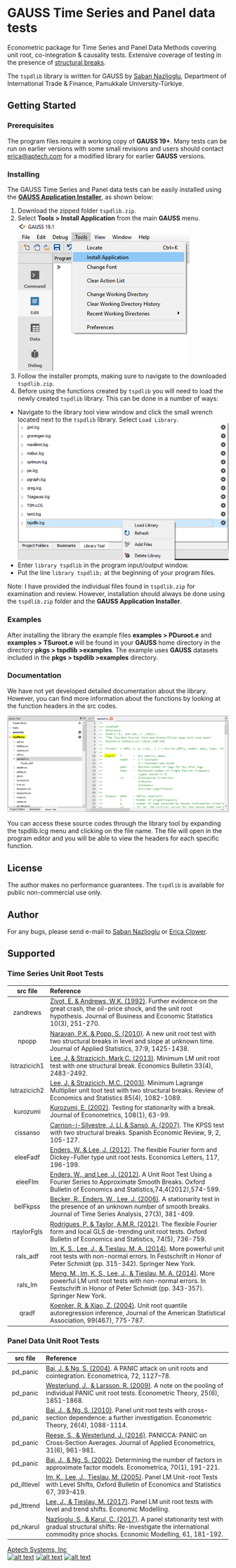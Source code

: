 # GAUSS Time Series and Panel data tests
Econometric package for Time Series and Panel Data Methods covering unit root, co-integration & causality tests. Extensive coverage of testing in the presence of [structural breaks](https://www.aptech.com/structural-breaks/).

The `tspdlib` library is written for GAUSS by [Saban Nazlioglu](mailto:snazlioglu@pau.edu.tr), Department of International Trade & Finance, Pamukkale University-Türkiye.

## Getting Started
### Prerequisites
The program files require a working copy of **GAUSS 19+**. Many tests can be run on earlier versions with some small revisions and users should contact erica@aptech.com for a modified library for earlier **GAUSS** versions.

### Installing
The GAUSS Time Series and Panel data tests can be easily installed using the [**GAUSS Application Installer**](https://www.aptech.com/support/installation/using-the-applications-installer-wizard/), as shown below:

1. Download the zipped folder `tspdlib.zip`.
2. Select **Tools > Install Application** from the main **GAUSS** menu.  
![install wizard](images/install_application.png)  
3. Follow the installer prompts, making sure to navigate to the downloaded `tspdlib.zip`.
4. Before using the functions created by `tspdlib` you will need to load the newly created `tspdlib` library. This can be done in a number of ways:
  *   Navigate to the library tool view window and click the small wrench located next to the `tspdlib` library. Select `Load Library`.  
  ![load library](images/load_tspdlib.PNG)
  *  Enter `library tspdlib` in the program input/output window.
  *  Put the line `library tspdlib;` at the beginning of your program files.

  Note: I have provided the individual files found in `tspdlib.zip` for examination and review. However, installation should always be done using the `tspdlib.zip` folder and the **GAUSS Application Installer**.

### Examples
After installing the library the example files **examples > PDuroot.e** and **examples > TSuroot.e** will be found in your **GAUSS** home directory in the directory **pkgs > tspdlib >examples**. The example uses **GAUSS** datasets included in the **pkgs > tspdlib >examples** directory.

### Documentation
We have not yet developed detailed documentation about the library. However, you can find more information about the functions by looking at the function headers in the src codes.

![accessing GAUSS source files](images/tspdlib_src_file.png)

You can access these source codes through the library tool by expanding the tspdlib.lcg menu and clicking on the file name. The file will open in the program editor and you will be able to view the headers for each specific function.
## License
The author makes no performance guarantees. The `tspdlib` is available for public non-commercial use only.

## Author
For any bugs, please send e-mail to [Saban Nazlioglu](mailto:snazlioglu@pau.edu.tr) or [Erica Clower](mailto:erica@aptech.com).

## Supported
### Time Series Unit Root Tests
|src file| Reference|
|:------:|:---------|
|zandrews| [Zivot, E. & Andrews, W.K. (1992)](http://cba2.unomaha.edu/faculty/mwohar/WEB/links/Econometrics_papers/Zivot_Andrews.pdf). Further evidence on the great crash, the oil-price shock, and the unit root hypothesis. Journal of Business and Economic Statistics 10(3), 251-270. |
|npopp|[Narayan, P.K. & Popp, S. (2010)](https://www.researchgate.net/publication/227345783_A_New_Unit_Root_Test_with_Two_Structural_Breaks_in_Level_and_Slope_at_Unknown_Time). A new unit root test with two structural breaks in level and slope at unknown time. Journal of Applied Statistics, 37:9, 1425-1438.|
|lstrazicich1| [Lee, J. & Strazicich, Mark C. (2013)](https://econpapers.repec.org/article/eblecbull/eb-13-00296.htm). Minimum LM unit root test with one structural break. Economics Bulletin 33(4), 2483-2492.|
|lstrazicich2| [Lee, J. & Strazicich, M.C. (2003)](https://libres.uncg.edu/ir/asu/f/Strazicich_Mark_2003_Minimum_Lagrange.pdf). Minimum Lagrange Multiplier unit toot test with two structural breaks. Review of Economics and Statistics 85(4), 1082-1089.|
|kurozumi|[Kurozumi, E. (2002)](https://rmgsc.cr.usgs.gov/outgoing/threshold_articles/Kurozumi2002.pdf). Testing for stationarity with a break. Journal of Econometrics, 108(1), 63-99.|
|cissanso|[Carrion-i-Silvestre, J. Ll. & Sansó, A. (2007)](https://www.researchgate.net/publication/24064952_The_KPSS_test_with_two_structural_breaks). The KPSS test with two structural breaks. Spanish Economic Review, 9, 2, 105-127.|
|eleeFadf|[Enders, W. & Lee, J. (2012)](https://ideas.repec.org/a/eee/ecolet/v117y2012i1p196-199.html). The flexible Fourier form and Dickey-Fuller type unit root tests. Economics Letters, 117, 196-199.|
|eleeFlm|[Enders, W., and Lee, J. (2012)](http://www.time-series.net/yahoo_site_admin/assets/docs/Enders_Lee_Final_version_May_16_2011.39101351.pdf). A Unit Root Test Using a Fourier Series to Approximate Smooth Breaks. Oxford Bulletin of Economics and Statistics,74,4(2012),574-599.|
|belFkpss|[Becker, R., Enders, W., Lee, J. (2006)](https://econpapers.repec.org/article/blajtsera/v_3a27_3ay_3a2006_3ai_3a3_3ap_3a381-409.htm). A stationarity test in the presence of an unknown number of smooth breaks. Journal of Time Series Analysis, 27(3), 381-409.|
|rtaylorFgls|[Rodrigues, P. & Taylor, A.M.R. (2012)](https://www.bportugal.pt/sites/default/files/anexos/papers/wp200919.pdf). The flexible Fourier form and local GLS de-trending unit root tests. Oxford Bulletin of Economics and Statistics, 74(5), 736-759.|
|rals_adf|[Im, K. S., Lee, J., & Tieslau, M. A. (2014)](https://www.degruyter.com/view/j/snde.ahead-of-print/snde-2016-0050/www.degruyter.com/view/j/snde.ahead-of-print/snde-2016-0050/snde-2016-0050.xml). More powerful unit root tests with non-normal errors. In Festschrift in Honor of Peter Schmidt (pp. 315-342). Springer New York.|
|rals_lm|[Meng, M., Im, K. S., Lee, J., & Tieslau, M. A. (2014)](https://www.degruyter.com/view/j/snde.ahead-of-print/snde-2016-0050/www.degruyter.com/view/j/snde.ahead-of-print/snde-2016-0050/snde-2016-0050.xml). More powerful LM unit root tests with non-normal errors. In Festschrift in Honor of Peter Schmidt (pp. 343-357). Springer New York.|
|qradf|[Koenker, R. & Xiao, Z. (2004)](https://www.jstor.org/stable/27590447?seq=1#page_scan_tab_contents). Unit root quantile autoregression inference, Journal of the American Statistical Association, 99(467), 775-787.|

### Panel Data Unit Root Tests
|src file| Reference|
|:------:|:---------|
|pd_panic|[Bai, J. & Ng, S. (2004)](http://www.columbia.edu/~jb3064/papers/2004_A_panic_attack_on_unit_roots_and_cointegration.pdf). A PANIC attack on unit roots and cointegration. Econometrica, 72, 1127–78.|
|pd_panic|[Westerlund, J., & Larsson, R. (2009)](https://www.cambridge.org/core/journals/econometric-theory/article/note-on-the-pooling-of-individual-panic-unit-root-tests/7328B7103F2916320D17AFF28F1A2ACC#). A note on the pooling of individual PANIC unit root tests. Econometric Theory, 25(6), 1851-1868.|
|pd_panic|[Bai, J., & Ng, S. (2010)](http://www.columbia.edu/~jb3064/papers/2010_Panel_unit_root_tests_with_cross_section_dependence-a_further_investigation.pdf). Panel unit root tests with cross-section dependence: a further investigation. Econometric Theory, 26(4), 1088-1114.|
|pd_panic|[Reese, S., & Westerlund, J. (2016)](https://project.nek.lu.se/publications/workpap/papers/wp15_3.pdf). PANICCA: PANIC on Cross‐Section Averages. Journal of Applied Econometrics, 31(6), 961-981.|
|pd_panic|[Bai, J., & Ng, S. (2002)](http://www.econ.nyu.edu/user/baij/econometrica02.pdf). Determining the number of factors in approximate factor models. Econometrica, 70(1), 191-221.|
|pd_iltlevel|[Im, K., Lee, J., Tieslau, M. (2005)](https://pdfs.semanticscholar.org/794e/035e2af830b66f5d229cd444cbc8b34c3d83.pdf). Panel LM Unit-root Tests with Level Shifts, Oxford Bulletin of Economics and Statistics 67, 393–419.|
|pd_lttrend|[Lee, J., & Tieslau, M. (2017)](https://www.sciencedirect.com/science/article/pii/S0264999317316358). Panel LM unit root tests with level and trend shifts. Economic Modelling.|
|pd_nkarul|[Nazlioglu, S., & Karul, C. (2017)](https://econpapers.repec.org/article/eeeecmode/v_3a61_3ay_3a2017_3ai_3ac_3ap_3a181-192.htm). A panel stationarity test with gradual structural shifts: Re-investigate the international commodity price shocks. Economic Modelling, 61, 181-192.|

[Aptech Systems, Inc](https://www.aptech.com/)  
[![alt text][1.1]][1]
[![alt text][2.1]][2]
[![alt text][3.1]][3]

<!-- links to social media icons -->
[1.1]: https://www.aptech.com/wp-content/uploads/2019/02/fb.png (Visit Aptech Facebook)
[2.1]: https://www.aptech.com/wp-content/uploads/2019/02/gh.png (Aptech Github)
[3.1]: https://www.aptech.com/wp-content/uploads/2019/02/li.png (Find us on LinkedIn)

<!-- links to your social media accounts -->
[1]: https://www.facebook.com/GAUSSAptech/
[2]: https://github.com/aptech
[3]: https://linkedin.com/in/ericaclower
<!-- Please don't remove this: Grab your social icons from https://github.com/carlsednaoui/gitsocial -->
